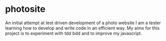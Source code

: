 # photosite
An initial attempt at test driven development of a photo website I am a tester learning how to develop and write code in an efficient way. My aims for this project is to experiment with tdd bdd and to improve my javascript.
